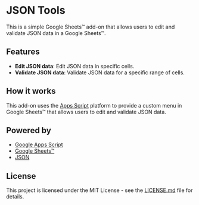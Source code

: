 # JSON Tools

This is a simple Google Sheets™️ add-on that allows users to edit and validate JSON data in a Google Sheets™️.

## Features

- **Edit JSON data**: Edit JSON data in specific cells.
- **Validate JSON data**: Validate JSON data for a specific range of cells.

## How it works

This add-on uses the [Apps Script](https://developers.google.com/apps-script) platform to provide a custom menu in Google Sheets™️ that allows users to edit and validate JSON data.

## Powered by

- [Google Apps Script](https://developers.google.com/apps-script)
- [Google Sheets™️](https://www.google.com/sheets/about/)
- [JSON](https://www.json.org/json-en.html)

## License

This project is licensed under the MIT License - see the [LICENSE.md](LICENSE.md) file for details.
